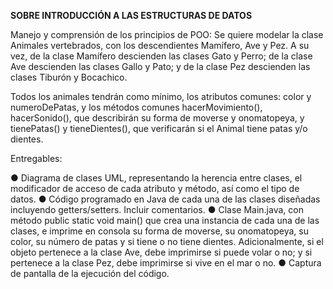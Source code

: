**SOBRE INTRODUCCIÓN A LAS ESTRUCTURAS DE DATOS**

Manejo y comprensión de los principios de POO: Se quiere modelar la clase Animales vertebrados, con los descendientes Mamífero, Ave y Pez. A su vez, de la clase Mamífero descienden las clases Gato y Perro; de la clase Ave descienden las clases Gallo y Pato; y de la
clase Pez descienden las clases Tiburón y Bocachico.
 
Todos los animales tendrán como mínimo, los atributos comunes: color y numeroDePatas, y los métodos comunes hacerMovimiento(), hacerSonido(), que describirán su forma de moverse y onomatopeya, y tienePatas() y tieneDientes(), que verificarán si el Animal 
tiene patas y/o dientes. 

Entregables:

● Diagrama de clases UML, representando la herencia entre clases, el modificador de acceso de cada atributo y método, así como el tipo de datos.
● Código programado en Java de cada una de las clases diseñadas incluyendo getters/setters. Incluir comentarios.
● Clase Main.java, con método public static void main() que crea una instancia de cada una de las clases, e imprime en consola su forma de moverse, su onomatopeya, su color, su número de patas y si tiene o no tiene dientes. Adicionalmente, si el objeto 
pertenece a la clase Ave, debe imprimirse si puede volar o no; y si pertenece a la clase Pez, debe imprimirse si vive en el mar o no. 
● Captura de pantalla de la ejecución del código.
